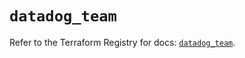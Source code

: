 # `datadog_team`

Refer to the Terraform Registry for docs: [`datadog_team`](https://registry.terraform.io/providers/datadog/datadog/3.71.0/docs/resources/team).
